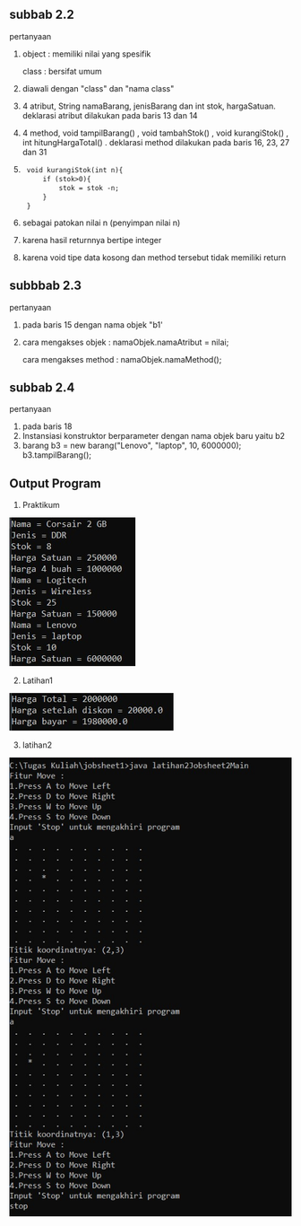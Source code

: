 ## subbab 2.2

pertanyaan
1. object : memiliki nilai yang spesifik
    
    class : bersifat umum 
2. diawali dengan "class" dan "nama class"
3. 4 atribut, String namaBarang, jenisBarang dan int stok, hargaSatuan. deklarasi atribut dilakukan pada baris 13 dan 14
4. 4 method, void tampilBarang() , void tambahStok() , void kurangiStok() , int hitungHargaTotal() . deklarasi method dilakukan pada baris 16, 23, 27 dan 31
5.      void kurangiStok(int n){
            if (stok>0){
                stok = stok -n;
            }
        }
6. sebagai patokan nilai n (penyimpan nilai n)
7. karena hasil returnnya bertipe integer
8. karena void tipe data kosong dan method tersebut tidak memiliki return

## subbbab 2.3

pertanyaan 
1. pada baris 15 dengan nama objek "b1'
2. cara mengakses objek : 
namaObjek.namaAtribut = nilai;

    cara mengakses method : namaObjek.namaMethod();

## subbab 2.4 

pertanyaan
1. pada baris 18
2. Instansiasi konstruktor berparameter dengan nama objek baru yaitu b2
3. barang b3 = new barang("Lenovo", "laptop", 10, 6000000);
		b3.tampilBarang();

## Output Program 
1. Praktikum
    
<img src = "barangMain.jpg">

2. Latihan1 

<img src = "latihan1.jpg">

3. latihan2

<img src = "Latihan2.jpg">

